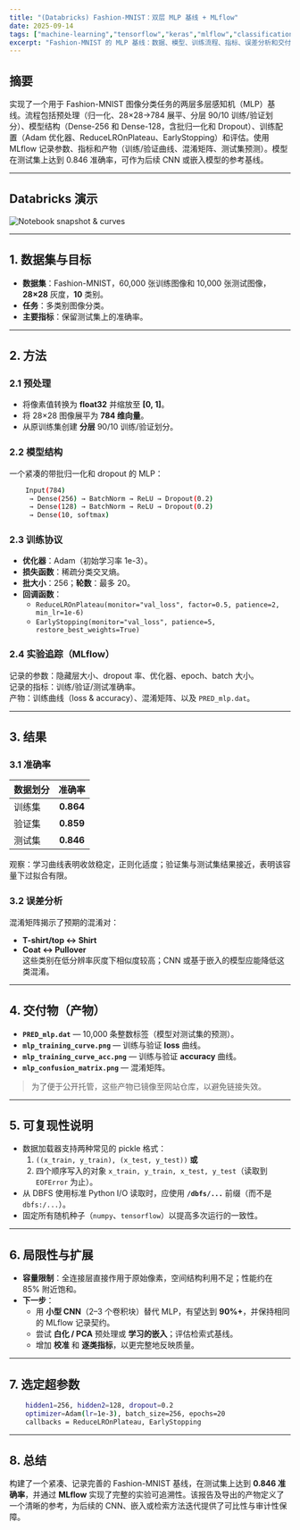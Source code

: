 ```yaml
---
title: "(Databricks) Fashion-MNIST：双层 MLP 基线 + MLflow"
date: 2025-09-14
tags: ["machine-learning","tensorflow","keras","mlflow","classification","mnist"]
excerpt: "Fashion-MNIST 的 MLP 基线：数据、模型、训练流程、指标、误差分析和交付物。"
---
```


## 摘要
实现了一个用于 Fashion-MNIST 图像分类任务的两层多层感知机（MLP）基线。流程包括预处理（归一化、28×28→784 展平、分层 90/10 训练/验证划分）、模型结构（Dense-256 和 Dense-128，含批归一化和 Dropout）、训练配置（Adam 优化器、ReduceLROnPlateau、EarlyStopping）和评估。使用 MLflow 记录参数、指标和产物（训练/验证曲线、混淆矩阵、测试集预测）。模型在测试集上达到 0.846 准确率，可作为后续 CNN 或嵌入模型的参考基线。

---

## Databricks 演示

![Notebook snapshot & curves](/images/projects/project4/1.png)

---

## 1. 数据集与目标
- **数据集**：Fashion-MNIST，60,000 张训练图像和 10,000 张测试图像，**28×28** 灰度，**10** 类别。  
- **任务**：多类别图像分类。  
- **主要指标**：保留测试集上的准确率。

---

## 2. 方法

### 2.1 预处理
- 将像素值转换为 **float32** 并缩放至 **[0, 1]**。  
- 将 28×28 图像展平为 **784 维向量**。  
- 从原训练集创建 **分层** 90/10 训练/验证划分。

### 2.2 模型结构
一个紧凑的带批归一化和 dropout 的 MLP：
```bash    
    Input(784)
     → Dense(256) → BatchNorm → ReLU → Dropout(0.2)
     → Dense(128) → BatchNorm → ReLU → Dropout(0.2)
     → Dense(10, softmax)
```

### 2.3 训练协议
- **优化器**：Adam（初始学习率 1e-3）。  
- **损失函数**：稀疏分类交叉熵。  
- **批大小**：256；**轮数**：最多 20。  
- **回调函数**：  
    - `ReduceLROnPlateau(monitor="val_loss", factor=0.5, patience=2, min_lr=1e-6)`  
    - `EarlyStopping(monitor="val_loss", patience=5, restore_best_weights=True)`

### 2.4 实验追踪（MLflow）
记录的参数：隐藏层大小、dropout 率、优化器、epoch、batch 大小。  
记录的指标：训练/验证/测试准确率。  
产物：训练曲线（loss & accuracy）、混淆矩阵、以及 `PRED_mlp.dat`。

---

## 3. 结果

### 3.1 准确率
| 数据划分 | 准确率 |
|:--|:--:|
| 训练集 | **0.864** |
| 验证集 | **0.859** |
| 测试集 | **0.846** |

观察：学习曲线表明收敛稳定，正则化适度；验证集与测试集结果接近，表明该容量下过拟合有限。

### 3.2 误差分析
混淆矩阵揭示了预期的混淆对：
- **T-shirt/top ↔ Shirt**
- **Coat ↔ Pullover**  
这些类别在低分辨率灰度下相似度较高；CNN 或基于嵌入的模型应能降低这类混淆。

---

## 4. 交付物（产物）
- **`PRED_mlp.dat`** — 10,000 条整数标签（模型对测试集的预测）。  
- **`mlp_training_curve.png`** — 训练与验证 **loss** 曲线。  
- **`mlp_training_curve_acc.png`** — 训练与验证 **accuracy** 曲线。  
- **`mlp_confusion_matrix.png`** — 混淆矩阵。  

> 为了便于公开托管，这些产物已镜像至网站仓库，以避免链接失效。

---

## 5. 可复现性说明
- 数据加载器支持两种常见的 pickle 格式：  
  1) `((x_train, y_train), (x_test, y_test))` **或**  
  2) 四个顺序写入的对象 `x_train, y_train, x_test, y_test`（读取到 `EOFError` 为止）。  
- 从 DBFS 使用标准 Python I/O 读取时，应使用 **`/dbfs/...`** 前缀（而不是 `dbfs:/...`）。  
- 固定所有随机种子（`numpy`、`tensorflow`）以提高多次运行的一致性。

---

## 6. 局限性与扩展
- **容量限制**：全连接层直接作用于原始像素，空间结构利用不足；性能约在 85% 附近饱和。  
- **下一步**：  
  - 用 **小型 CNN**（2–3 个卷积块）替代 MLP，有望达到 **90%+**，并保持相同的 MLflow 记录契约。  
  - 尝试 **白化 / PCA** 预处理或 **学习的嵌入**；评估检索式基线。  
  - 增加 **校准** 和 **逐类指标**，以更完整地反映质量。

---

## 7. 选定超参数
```bash 
    hidden1=256, hidden2=128, dropout=0.2
    optimizer=Adam(lr=1e-3), batch_size=256, epochs=20
    callbacks = ReduceLROnPlateau, EarlyStopping
```
---

## 8. 总结
构建了一个紧凑、记录完善的 Fashion-MNIST 基线，在测试集上达到 **0.846 准确率**，并通过 **MLflow** 实现了完整的实验可追溯性。该报告及导出的产物定义了一个清晰的参考，为后续的 CNN、嵌入或检索方法迭代提供了可比性与审计性保障。
